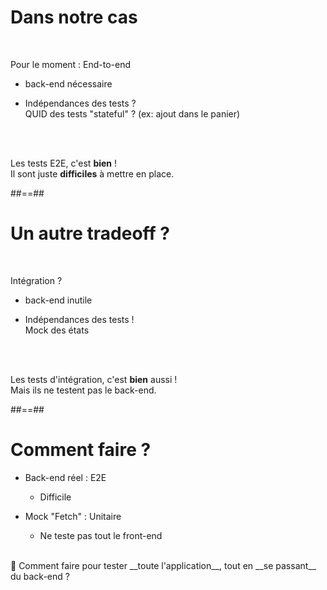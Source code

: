 # Dans notre cas
<br/>

Pour le moment : End-to-end
  * back-end nécessaire

  * Indépendances des tests ?   
    QUID des tests "stateful" ? (ex: ajout dans le panier)

<br/>
<br/>

Les tests E2E, c'est __bien__ !   
Il sont juste __difficiles__ à mettre en place.

##==##

# Un autre tradeoff ? 
<br/>

Intégration ?

  * back-end inutile

  * Indépendances des tests !   
    Mock des états

<br/>
<br/>

Les tests d'intégration, c'est __bien__ aussi !   
Mais ils ne testent pas le back-end.

##==##

# Comment faire ? 

* Back-end réel : E2E
  * Difficile

* Mock "Fetch" : Unitaire
  * Ne teste pas tout le front-end

<br/>  
🤔 Comment faire pour tester __toute l'application__, tout en __se passant__ du back-end ? 